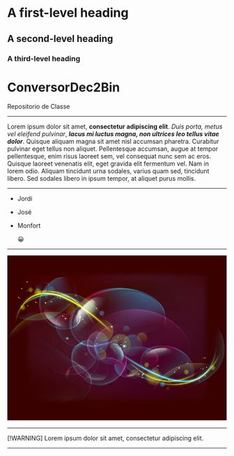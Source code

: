 # A first-level heading
## A second-level heading
### A third-level heading

#  ConversorDec2Bin
 Repositorio de Classe
 ___
Lorem ipsum dolor sit amet, **consectetur adipiscing elit**. _Duis porta, metus vel eleifend pulvinar_, ***lacus mi luctus magna, non ultrices leo tellus vitae dolor***. Quisque aliquam magna sit amet nisl accumsan pharetra. Curabitur pulvinar eget tellus non aliquet. Pellentesque accumsan, augue at tempor pellentesque, enim risus laoreet sem, vel consequat nunc sem ac eros. Quisque laoreet venenatis elit, eget gravida elit fermentum vel. Nam in lorem odio. Aliquam tincidunt urna sodales, varius quam sed, tincidunt libero. Sed sodales libero in ipsum tempor, at aliquet purus mollis.
___
- Jordi
- José
- Monfort

	:grinning:
___
![Texto alternativo](Image_1.jpg)
___
[!WARNING]
Lorem ipsum dolor sit amet, consectetur adipiscing elit.

___
